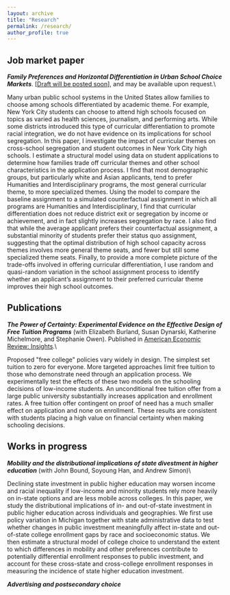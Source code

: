 ```yaml
---
layout: archive
title: "Research"
permalink: /research/
author_profile: true
---
```


## Job market paper
***Family Preferences and Horizontal Differentiation in Urban School Choice Markets***. [[Draft will be posted soon][jmp]], and may be available upon request.\

Many urban public school systems in the United States allow families to choose among schools differentiated by academic theme. For example, New York City students can choose to attend high schools focused on topics as varied as health sciences, journalism, and performing arts. While some districts introduced this type of curricular differentiation to promote racial integration, we do not have evidence on its implications for school segregation. In this paper, I investigate the impact of curricular themes on cross-school segregation and student outcomes in New York City high schools. I estimate a structural model using data on student applications to determine how families trade off curricular themes and other school characteristics in the application process. I find that most demographic groups, but particularly white and Asian applicants, tend to prefer Humanities and Interdisciplinary programs, the most general curricular theme, to more specialized themes. Using the model to compare the baseline assignment to a simulated counterfactual assignment in which all programs are Humanities and Interdisciplinary, I find that curricular differentiation does not reduce district exit or segregation by income or achievement, and in fact slightly increases segregation by race. I also find that while the average applicant prefers their counterfactual assignment, a substantial minority of students prefer their status quo assignment, suggesting that the optimal distribution of high school capacity across themes involves more general theme seats, and fewer but still some specialized theme seats. Finally, to provide a more complete picture of the trade-offs involved in offering curricular differentiation, I use random and quasi-random variation in the school assignment process to identify whether an applicant’s assignment to their preferred curricular theme improves their high school outcomes. 

## Publications
***The Power of Certainty: Experimental Evidence on the Effective Design of Free Tuition Programs*** (with Elizabeth Burland, Susan Dynarski, Katherine Michelmore, and Stephanie Owen). Published in [American Economic Review: Insights][certainty].\

Proposed "free college" policies vary widely in design. The simplest set tuition to zero for everyone. More targeted approaches limit free tuition to those who demonstrate need through an application process. We experimentally test the effects of these two models on the schooling decisions of low-income students. An unconditional free tuition offer from a large public university substantially increases application and enrollment rates. A free tuition offer contingent on proof of need has a much smaller effect on application and none on enrollment. These results are consistent with students placing a high value on financial certainty when making schooling decisions.

## Works in progress
***Mobility and the distributional implications of state divestment in higher education*** (with John Bound, Soyoung Han, and Andrew Simon)\

Declining state investment in public higher education may worsen income and racial inequality if low-income and minority students rely more heavily on in-state options and are less mobile across colleges. In this paper, we study the distributional implications of in- and out-of-state investment in public higher education across individuals and geographies. We first use policy variation in Michigan together with state administrative data to test whether changes in public investment meaningfully affect in-state and out-of-state college enrollment gaps by race and socioeconomic status. We then estimate a structural model of college choice to understand the extent to which differences in mobility and other preferences contribute to potentially differential enrollment responses to public investment, and account for these cross-state and cross-college enrollment responses in measuring the incidence of state higher education investment.

***Advertising and postsecondary choice***

[certainty]: https://www.aeaweb.org/articles?id=10.1257/aeri.20220094
[jmp]: ../files/shwetha_raghuraman_jmp.pdf